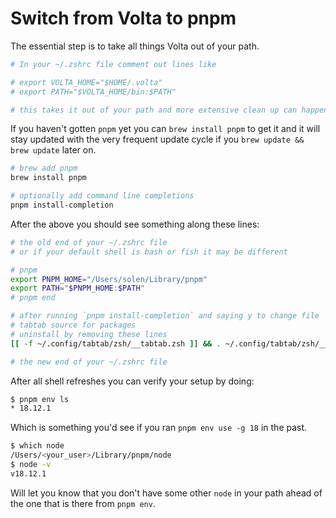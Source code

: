 # Switch from Volta to pnpm

The essential step is to take all things Volta out of your path.

```zsh
# In your ~/.zshrc file comment out lines like

# export VOLTA_HOME="$HOME/.volta"
# export PATH="$VOLTA_HOME/bin:$PATH"

# this takes it out of your path and more extensive clean up can happen as needed
```

If you haven't gotten `pnpm` yet you can `brew install pnpm` to get it and it
will stay updated with the very frequent update cycle if you
`brew update && brew update` later on.

```zsh
# brew add pnpm
brew install pnpm

# optionally add command line completions
pnpm install-completion
```

After the above you should see something along these lines:

```zsh
# the old end of your ~/.zshrc file
# or if your default shell is bash or fish it may be different

# pnpm
export PNPM_HOME="/Users/solen/Library/pnpm"
export PATH="$PNPM_HOME:$PATH"
# pnpm end

# after running `pnpm install-completion` and saying y to change file
# tabtab source for packages
# uninstall by removing these lines
[[ -f ~/.config/tabtab/zsh/__tabtab.zsh ]] && . ~/.config/tabtab/zsh/__tabtab.zsh || true

# the new end of your ~/.zshrc file
```

After all shell refreshes you can verify your setup by doing:

```zsh
$ pnpm env ls
* 18.12.1
```

Which is something you'd see if you ran `pnpm env use -g 18` in the past.

```zsh
$ which node
/Users/<your_user>/Library/pnpm/node
$ node -v
v18.12.1
```

Will let you know that you don't have some other `node` in your path ahead of
the one that is there from `pnpm env`.
